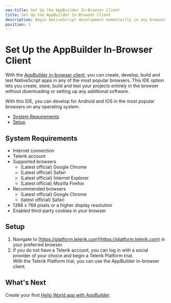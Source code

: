 ```yaml
---
nav-title: Set Up the AppBuilder In-Browser Client
title: Set Up the AppBuilder In-Browser Client
description: Begin NativeScript development momentarily in any browser on any operating system.
position: 1
---
```


# Set Up the AppBuilder In-Browser Client

With the [AppBuilder in-browser client](http://www.telerik.com/appbuilder/in-browser-client), you can create, develop, build and test NativeScript apps in any of the most popular browsers. This IDE option lets you create, store, build and test your projects entirely in the browser without downloading or setting up any additional software.

With this IDE, you can develop for Android and iOS in the most popular browsers on any operating system.

* [System Requirements](#system-requirements)
* [Setup](#setup)

## System Requirements

* Internet connection
* Telerik account
* Supported browsers
    * (Latest official) Google Chrome
    * (Latest official) Safari
    * (Latest official) Internet Explorer
    * (Latest official) Mozilla Firefox
* Recommended browsers
    * (Latest official) Google Chrome
    * (latest official) Safari
* 1366 x 768 pixels or a higher display resolution
* Enabled third-party cookies in your browser

## Setup

1. Navigate to [https://platform.telerik.com](https://platform.telerik.com) in your preferred browser.
1. If you do not have a Telerik account, you can log in with a social provider of your choice and begin a Telerik Platform trial.<br/>With the Telerik Platform trial, you can use the AppBuilder in-browser client.

## What's Next

Create your first [Hello World app with AppBuilder](../../hello-world/hello-world-appbuilder.md).

